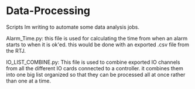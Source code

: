 # Data-Processing
Scripts Im writing to automate some data analysis jobs. 

Alarm_Time.py:
this file is used for calculating the time from when an alarm starts to when it is ok'ed. this would be done with an exported .csv file from the RTJ.

IO_LIST_COMBINE.py:
This file is used to combine exported IO channels from all the different IO cards connected to a controller. it combines them into one big list organized so that they can be processed all at once rather than one at a time.
